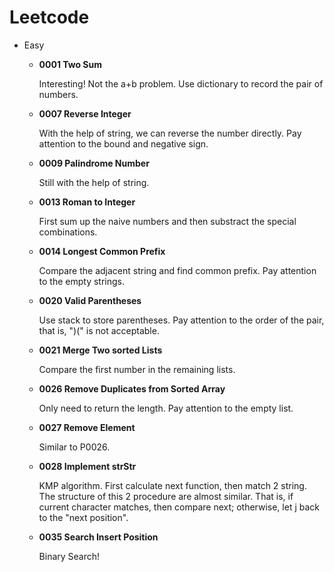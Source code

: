 # Leetcode

- Easy

    - **0001 Two Sum**
    
        Interesting! Not the a+b problem. Use dictionary to record the pair of numbers.
    
    - **0007 Reverse Integer**
    
        With the help of string, we can reverse the number directly. Pay attention to the bound and negative sign.
    
    - **0009 Palindrome Number**
    
        Still with the help of string.
    
    - **0013 Roman to Integer**
        
        First sum up the naive numbers and then substract the special combinations.
        
    - **0014 Longest Common Prefix**
    
        Compare the adjacent string and find common prefix. Pay attention to the empty strings.
        
    - **0020 Valid Parentheses**
    
        Use stack to store parentheses. Pay attention to the order of the pair, that is, ")(" is not acceptable.
        
    - **0021 Merge Two sorted Lists**
    
        Compare the first number in the remaining lists.
    
    - **0026 Remove Duplicates from Sorted Array**
        
        Only need to return the length. Pay attention to the empty list.

    - **0027 Remove Element**
        
        Similar to P0026.
        
    - **0028 Implement strStr**
    
        KMP algorithm. First calculate next function, then match 2 string. The structure of this 2 procedure are almost similar. That is, if current character matches, then compare next; otherwise, let j back to the "next position".
        
    - **0035 Search Insert Position**
    
        Binary Search!